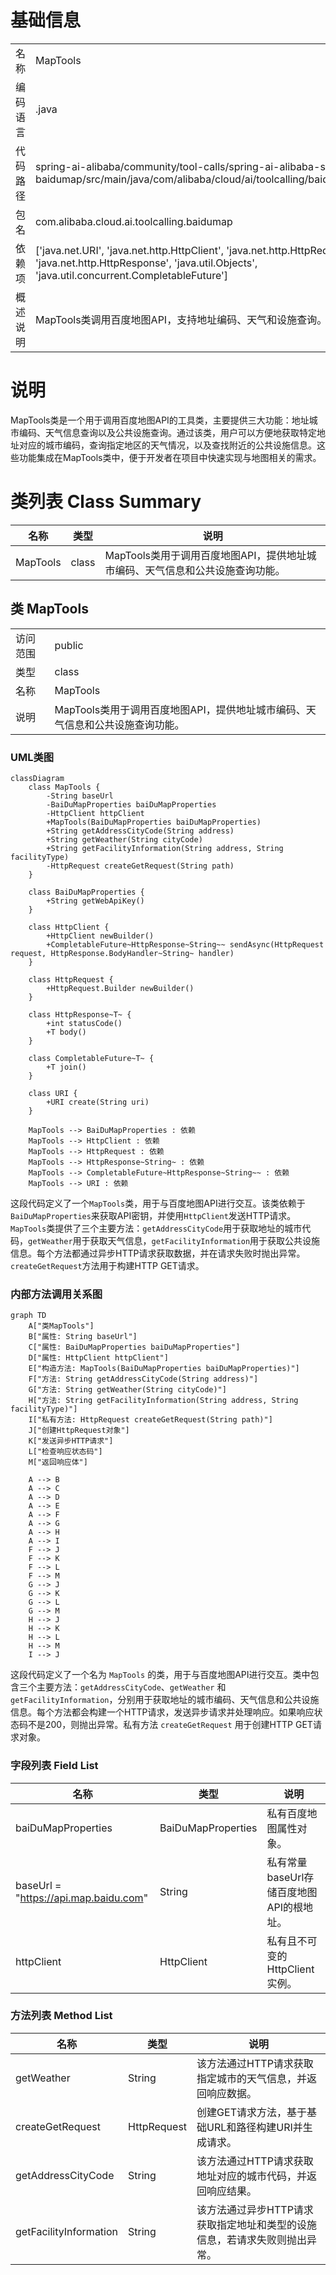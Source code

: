 # 基础信息

|      |      |
|------|------|
| 名称 | MapTools |
| 编码语言 | .java |
| 代码路径 | spring-ai-alibaba/community/tool-calls/spring-ai-alibaba-starter-tool-calling-baidumap/src/main/java/com/alibaba/cloud/ai/toolcalling/baidumap/MapTools.java |
| 包名 | com.alibaba.cloud.ai.toolcalling.baidumap |
| 依赖项 | ['java.net.URI', 'java.net.http.HttpClient', 'java.net.http.HttpRequest', 'java.net.http.HttpResponse', 'java.util.Objects', 'java.util.concurrent.CompletableFuture'] |
| 概述说明 | MapTools类调用百度地图API，支持地址编码、天气和设施查询。 |

# 说明

MapTools类是一个用于调用百度地图API的工具类，主要提供三大功能：地址城市编码、天气信息查询以及公共设施查询。通过该类，用户可以方便地获取特定地址对应的城市编码，查询指定地区的天气情况，以及查找附近的公共设施信息。这些功能集成在MapTools类中，便于开发者在项目中快速实现与地图相关的需求。

# 类列表 Class Summary

| 名称   | 类型  | 说明 |
|-------|------|-------------|
| MapTools | class | MapTools类用于调用百度地图API，提供地址城市编码、天气信息和公共设施查询功能。 |



## 类 MapTools

|      |      |
|------|------|
| 访问范围 | public |
| 类型 | class |
| 名称 | MapTools |
| 说明 | MapTools类用于调用百度地图API，提供地址城市编码、天气信息和公共设施查询功能。 |


### UML类图

```mermaid
classDiagram
    class MapTools {
        -String baseUrl
        -BaiDuMapProperties baiDuMapProperties
        -HttpClient httpClient
        +MapTools(BaiDuMapProperties baiDuMapProperties)
        +String getAddressCityCode(String address)
        +String getWeather(String cityCode)
        +String getFacilityInformation(String address, String facilityType)
        -HttpRequest createGetRequest(String path)
    }

    class BaiDuMapProperties {
        +String getWebApiKey()
    }

    class HttpClient {
        +HttpClient newBuilder()
        +CompletableFuture~HttpResponse~String~~ sendAsync(HttpRequest request, HttpResponse.BodyHandler~String~ handler)
    }

    class HttpRequest {
        +HttpRequest.Builder newBuilder()
    }

    class HttpResponse~T~ {
        +int statusCode()
        +T body()
    }

    class CompletableFuture~T~ {
        +T join()
    }

    class URI {
        +URI create(String uri)
    }

    MapTools --> BaiDuMapProperties : 依赖
    MapTools --> HttpClient : 依赖
    MapTools --> HttpRequest : 依赖
    MapTools --> HttpResponse~String~ : 依赖
    MapTools --> CompletableFuture~HttpResponse~String~~ : 依赖
    MapTools --> URI : 依赖
```

这段代码定义了一个`MapTools`类，用于与百度地图API进行交互。该类依赖于`BaiDuMapProperties`来获取API密钥，并使用`HttpClient`发送HTTP请求。`MapTools`类提供了三个主要方法：`getAddressCityCode`用于获取地址的城市代码，`getWeather`用于获取天气信息，`getFacilityInformation`用于获取公共设施信息。每个方法都通过异步HTTP请求获取数据，并在请求失败时抛出异常。`createGetRequest`方法用于构建HTTP GET请求。


### 内部方法调用关系图

```mermaid
graph TD
    A["类MapTools"]
    B["属性: String baseUrl"]
    C["属性: BaiDuMapProperties baiDuMapProperties"]
    D["属性: HttpClient httpClient"]
    E["构造方法: MapTools(BaiDuMapProperties baiDuMapProperties)"]
    F["方法: String getAddressCityCode(String address)"]
    G["方法: String getWeather(String cityCode)"]
    H["方法: String getFacilityInformation(String address, String facilityType)"]
    I["私有方法: HttpRequest createGetRequest(String path)"]
    J["创建HttpRequest对象"]
    K["发送异步HTTP请求"]
    L["检查响应状态码"]
    M["返回响应体"]

    A --> B
    A --> C
    A --> D
    A --> E
    A --> F
    A --> G
    A --> H
    A --> I
    F --> J
    F --> K
    F --> L
    F --> M
    G --> J
    G --> K
    G --> L
    G --> M
    H --> J
    H --> K
    H --> L
    H --> M
    I --> J
```

这段代码定义了一个名为 `MapTools` 的类，用于与百度地图API进行交互。类中包含三个主要方法：`getAddressCityCode`、`getWeather` 和 `getFacilityInformation`，分别用于获取地址的城市编码、天气信息和公共设施信息。每个方法都会构建一个HTTP请求，发送异步请求并处理响应。如果响应状态码不是200，则抛出异常。私有方法 `createGetRequest` 用于创建HTTP GET请求对象。

### 字段列表 Field List

| 名称  | 类型  | 说明 |
|-------|-------|------|
| baiDuMapProperties | BaiDuMapProperties | 私有百度地图属性对象。 |
| baseUrl = "https://api.map.baidu.com" | String | 私有常量baseUrl存储百度地图API的根地址。 |
| httpClient | HttpClient | 私有且不可变的HttpClient实例。 |

### 方法列表 Method List

| 名称  | 类型  | 说明 |
|-------|-------|------|
| getWeather | String | 该方法通过HTTP请求获取指定城市的天气信息，并返回响应数据。 |
| createGetRequest | HttpRequest | 创建GET请求方法，基于基础URL和路径构建URI并生成请求。 |
| getAddressCityCode | String | 该方法通过HTTP请求获取地址对应的城市代码，并返回响应结果。 |
| getFacilityInformation | String | 该方法通过异步HTTP请求获取指定地址和类型的设施信息，若请求失败则抛出异常。 |





